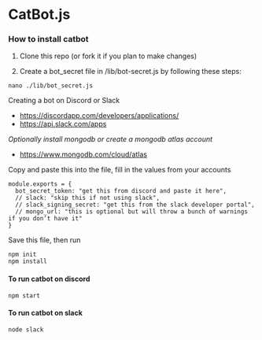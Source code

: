 # CatBot.js

### How to install catbot

1. Clone this repo (or fork it if you plan to make changes)

3. Create a bot_secret file in /lib/bot-secret.js by following these steps:

```
nano ./lib/bot_secret.js
```

Creating a bot on Discord or Slack

*  https://discordapp.com/developers/applications/
*  https://api.slack.com/apps

*Optionally install mongodb or create a mongodb atlas account*

* https://www.mongodb.com/cloud/atlas

Copy and paste this into the file, fill in the values from your accounts

```
module.exports = {
  bot_secret_token: "get this from discord and paste it here",
  // slack: "skip this if not using slack",
  // slack_signing_secret: "get this from the slack developer portal",
  // mongo_url: "this is optional but will throw a bunch of warnings if you don’t have it"
}
```

Save this file, then run

```
npm init
npm install
```

#### To run catbot on discord

```
npm start
```

#### To run catbot on slack

```
node slack
```
